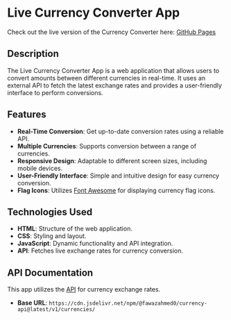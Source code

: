 # Live Currency Converter App

Check out the live version of the Currency Converter here: [GitHub Pages](https://samiawajid7.github.io/Live-Currency-Converter/)

## Description

The Live Currency Converter App is a web application that allows users to convert amounts between different currencies in real-time. It uses an external API to fetch the latest exchange rates and provides a user-friendly interface to perform conversions.

## Features

- **Real-Time Conversion**: Get up-to-date conversion rates using a reliable API.
- **Multiple Currencies**: Supports conversion between a range of currencies.
- **Responsive Design**: Adaptable to different screen sizes, including mobile devices.
- **User-Friendly Interface**: Simple and intuitive design for easy currency conversion.
- **Flag Icons**: Utilizes [Font Awesome](https://cdnjs.cloudflare.com/ajax/libs/font-awesome/6.5.1/css/all.min.css) for displaying currency flag icons.


## Technologies Used

- **HTML**: Structure of the web application.
- **CSS**: Styling and layout.
- **JavaScript**: Dynamic functionality and API integration.
- **API**: Fetches live exchange rates for currency conversion.

## API Documentation

This app utilizes the [API](https://cdn.jsdelivr.net/npm/@fawazahmed0/currency-api@latest/v1/currencies/) for currency exchange rates. 

- **Base URL**: `https://cdn.jsdelivr.net/npm/@fawazahmed0/currency-api@latest/v1/currencies/`
